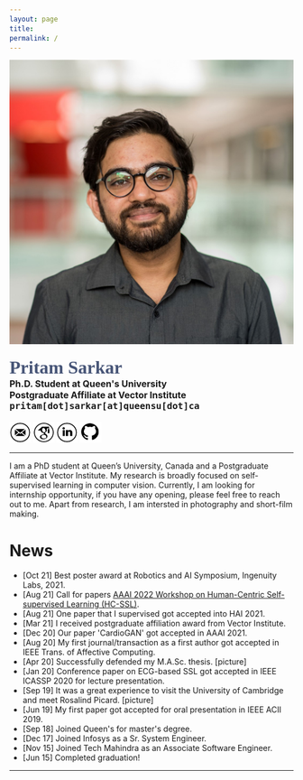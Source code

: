 ```yaml
---
layout: page
title: 
permalink: /
---
```


<div class="row">
	<!-- <center> -->
    <div class="col-sm-3 col-xs-12">
        <img src="./assets/my_images/pp_square.jpg" >
    </div>
    <div class="col-sm-9 col-xs-12" style="margin-bottom: 0;">
        <h4>
            <!-- <strong> -->
            <span style="color: rgb(71, 85, 119); font-family: 'Caveat'; font-size: 32px;">
                Pritam Sarkar
            </span><br>
            <span style="font-size: 16px;">
                Ph.D. Student at Queen&apos;s University<br>
                Postgraduate Affiliate at Vector Institute
            </span><br>
            <span style='font-family: "Lucida Console", Monaco, monospace; font-size: 16px;'>
                pritam[dot]sarkar[at]queensu[dot]ca
            </span>
            <!-- </strong> -->
        </h4>
        <!-- <a href="mailto:pritam.sarkar@queensu.ca" target="_blank">email</a> - 
        <a href="https://scholar.google.ca/citations?hl=en&user=o6m0mbsAAAAJ" target="_blank">google scholar</a> - 
        <a href="https://www.linkedin.com/in/sarkarpritam/" target="_blank">linkedin</a> - 
        <a href="" target="_blank">resume</a> -->
        <a href="mailto:pritam.sarkar@queensu.ca" target="_blank"><img src="./assets/logos/email.png" width="7.5%" height="7.5%"></a> 
        <a href="https://scholar.google.ca/citations?hl=en&user=o6m0mbsAAAAJ" target="_blank"><img src="./assets/logos/google_scholar.png" width="7.5%" height="7.5%"></a> 
        <a href="https://www.linkedin.com/in/sarkarpritam/" target="_blank"><img src="./assets/logos/linkedin.png" width="7.5%" height="7.5%"></a> 
        <a href="https://github.com/pritamqu/" target="_blank"><img src="./assets/logos/github.png" width="7.5%" height="7.5%"></a> 
    </div>
    <!-- </center> -->
</div>

<hr>

<a name="/news"></a>

I am a PhD student at Queen’s University, Canada and a Postgraduate Affiliate at Vector Institute. My research is broadly focused on self-supervised learning in computer vision. Currently, I am looking for internship opportunity, if you have any opening, please feel free to reach out to me.
Apart from research, I am intersted in photography and short-film making. <!-- , you may find a few selected photographs here. -->

# News

- [Oct 21] Best poster award at Robotics and AI Symposium, Ingenuity Labs, 2021.
- [Aug 21] Call for papers [AAAI 2022 Workshop on Human-Centric Self-supervised Learning (HC-SSL)](https://hcssl.github.io/AAAI-22/).
- [Aug 21] One paper that I supervised got accepted into HAI 2021.
- [Mar 21] I received postgraduate affiliation award from Vector Institute.
- [Dec 20] Our paper 'CardioGAN' got accepted in AAAI 2021.
- [Aug 20] My first journal/transaction as a first author got accepted in IEEE Trans. of Affective Computing.
- [Apr 20] Successfully defended my M.A.Sc. thesis. [picture]
- [Jan 20] Conference paper on ECG-based SSL got accepted in IEEE ICASSP 2020 for lecture presentation.
- [Sep 19] It was a great experience to visit the University of Cambridge and meet Rosalind Picard. [picture]
- [Jun 19] My first paper got accepted for oral presentation in IEEE ACII 2019.
- [Sep 18] Joined Queen's for master's degree.
- [Dec 17] Joined Infosys as a Sr. System Engineer.
- [Nov 15] Joined Tech Mahindra as an Associate Software Engineer.
- [Jun 15] Completed graduation!

<hr>

